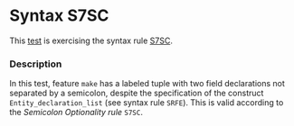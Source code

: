 # Syntax S7SC

This [test](.) is exercising the syntax rule [S7SC](../Readme.md).

### Description

In this test, feature `make` has a labeled tuple with two field declarations not separated by a semicolon, despite the specification of the construct `Entity_declaration_list` (see syntax rule `SRFE`). This is valid according to the *Semicolon Optionality rule* `S7SC`.

